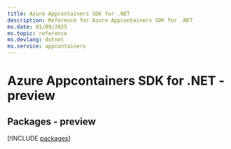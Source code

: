 ```yaml
---
title: Azure Appcontainers SDK for .NET
description: Reference for Azure Appcontainers SDK for .NET
ms.date: 01/09/2025
ms.topic: reference
ms.devlang: dotnet
ms.service: appcontainers
---
```

# Azure Appcontainers SDK for .NET - preview
## Packages - preview
[!INCLUDE [packages](appcontainers-index.md)]